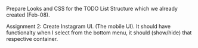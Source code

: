 Prepare Looks and CSS for the TODO List Structure which we already created (Feb-08).



Assignment 2: Create Instagram UI. (The mobile UI). It should have functionalty when I select from the bottom menu, it should (show/hide) that respective container.

